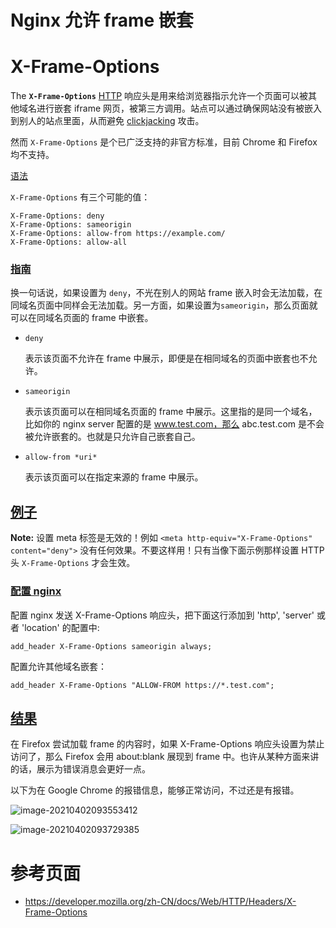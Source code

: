 # Nginx 允许 frame 嵌套


<!--more-->



# X-Frame-Options

The **`X-Frame-Options`** [HTTP](https://developer.mozilla.org/en-US/docs/Web/HTTP) 响应头是用来给浏览器指示允许一个页面可以被其他域名进行嵌套 iframe 网页，被第三方调用。站点可以通过确保网站没有被嵌入到别人的站点里面，从而避免 [clickjacking](https://zh.wikipedia.org/wiki/Clickjacking) 攻击。

然而 `X-Frame-Options` 是个已广泛支持的非官方标准，目前 Chrome 和 Firefox 均不支持。

[语法](https://developer.mozilla.org/zh-CN/docs/Web/HTTP/Headers/X-Frame-Options#语法)

`X-Frame-Options` 有三个可能的值：

```
X-Frame-Options: deny
X-Frame-Options: sameorigin
X-Frame-Options: allow-from https://example.com/
X-Frame-Options: allow-all
```

### [指南](https://developer.mozilla.org/zh-CN/docs/Web/HTTP/Headers/X-Frame-Options#指南)

换一句话说，如果设置为 `deny`，不光在别人的网站 frame 嵌入时会无法加载，在同域名页面中同样会无法加载。另一方面，如果设置为`sameorigin`，那么页面就可以在同域名页面的 frame 中嵌套。

- `deny`

  表示该页面不允许在 frame 中展示，即便是在相同域名的页面中嵌套也不允许。

- `sameorigin`

  表示该页面可以在相同域名页面的 frame 中展示。这里指的是同一个域名，比如你的 nginx server 配置的是 www.test.com，那么 abc.test.com 是不会被允许嵌套的。也就是只允许自己嵌套自己。

- `allow-from *uri*`

  表示该页面可以在指定来源的 frame 中展示。

## [例子](https://developer.mozilla.org/zh-CN/docs/Web/HTTP/Headers/X-Frame-Options#例子)

**Note:** 设置 meta 标签是无效的！例如 `<meta http-equiv="X-Frame-Options" content="deny">` 没有任何效果。不要这样用！只有当像下面示例那样设置 HTTP 头 `X-Frame-Options` 才会生效。

### [配置 nginx](https://developer.mozilla.org/zh-CN/docs/Web/HTTP/Headers/X-Frame-Options#配置_nginx)

配置 nginx 发送 X-Frame-Options 响应头，把下面这行添加到 'http', 'server' 或者 'location' 的配置中:

```
add_header X-Frame-Options sameorigin always;
```

配置允许其他域名嵌套：

```
add_header X-Frame-Options "ALLOW-FROM https://*.test.com";
```



## [结果](https://developer.mozilla.org/zh-CN/docs/Web/HTTP/Headers/X-Frame-Options#结果)

在 Firefox 尝试加载 frame 的内容时，如果 X-Frame-Options 响应头设置为禁止访问了，那么 Firefox 会用 about:blank 展现到 frame 中。也许从某种方面来讲的话，展示为错误消息会更好一点。

以下为在 Google Chrome 的报错信息，能够正常访问，不过还是有报错。

![image-20210402093553412](https://cdn.jsdelivr.net/gh/ZhaoUncle/image@main/blog/20210402093553.png)

![image-20210402093729385](https://cdn.jsdelivr.net/gh/ZhaoUncle/image@main/blog/20210402093729.png)

# 参考页面

- https://developer.mozilla.org/zh-CN/docs/Web/HTTP/Headers/X-Frame-Options




